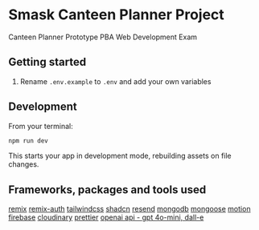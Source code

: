 # Smask Canteen Planner Project
Canteen Planner Prototype
PBA Web Development Exam

## Getting started
1. Rename `.env.example` to `.env` and add your own variables

## Development
From your terminal:

```sh
npm run dev
```

This starts your app in development mode, rebuilding assets on file changes.

## Frameworks, packages and tools used
[remix](https://remix.run)
[remix-auth](https://remix.run/resources/remix-auth)
[tailwindcss](https://tailwindcss.com)
[shadcn](https://ui.shadcn.com)
[resend](https://resend.com)
[mongodb](https://www.mongodb.com/atlas)
[mongoose](https://mongoosejs.com)
[motion](https://motion.dev)
[firebase](https://firebase.google.com/docs)
[cloudinary](https://cloudinary.com)
[prettier](https://prettier.io)
[openai api - gpt 4o-mini, dall-e](https://platform.openai.com/docs/api-reference)
